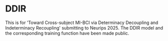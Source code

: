 # DDIR
This is for 'Toward Cross-subject MI-BCI via Determinacy Decoupling and Indeterminacy Recoupling' submitting to Neurips 2025. The DDIR model and the corresponding training function have been made public.
